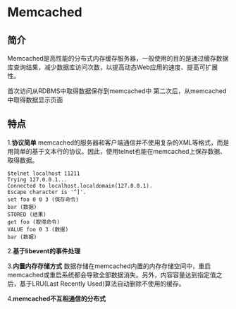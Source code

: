 
# Memcached

## 简介
Memcached是高性能的分布式内存缓存服务器，一般使用的目的是通过缓存数据库查询结果，减少数据库访问次数，以提高动态Web应用的速度、提高可扩展性。

首次访问从RDBMS中取得数据保存到memcached中
第二次后，从memcached中取得数据显示页面

<!-- more -->

## 特点
1.**协议简单**
memcached的服务器和客户端通信并不使用复杂的XML等格式，而是用简单的基于文本行的协议。因此，使用telnet也能在memcached上保存数据、取得数据。

```dos
$telnet localhost 11211
Trying 127.0.0.1...
Connected to localhost.localdomain(127.0.0.1).
Escape character is '^]'.
set foo 0 0 3 (保存命令)
bar (数据)
STORED (结果)
get foo (取得命令)
VALUE foo 0 3 (数据)
bar (数据)
```

2.**基于libevent的事件处理**

3.**内置内存存储方式**
数据存储在memcached内置的内存存储空间中，重启memcached或重启系统都会导致全部数据消失。另外，内容容量达到指定值之后，基于LRU(Last Recently Used)算法自动删除不使用的缓存。

4.**memcached不互相通信的分布式**
